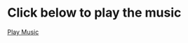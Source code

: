 <!DOCTYPE html>
<html lang="en">
<head>
    <meta charset="UTF-8">
    <meta name="viewport" content="width=device-width, initial-scale=1.0">
    <title>Play Music</title>
</head>
<body>
    <h1>Click below to play the music</h1>
    <!-- Link to play the music -->
    <a href="climax.mp3" target="_blank">Play Music</a>
</body>
</html>
